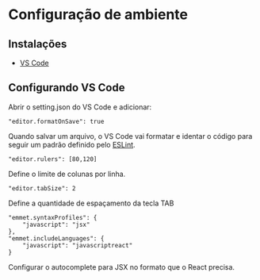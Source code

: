 # Configuração de ambiente

## Instalações

- [VS Code](https://code.visualstudio.com/)

## Configurando VS Code

Abrir o setting.json do VS Code e adicionar:

    "editor.formatOnSave": true

Quando salvar um arquivo, o VS Code vai formatar e identar o código para seguir um padrão definido pelo [ESLint](https://eslint.org/).

    "editor.rulers": [80,120]

Define o limite de colunas por linha.

    "editor.tabSize": 2

Define a quantidade de espaçamento da tecla TAB

    "emmet.syntaxProfiles": {
        "javascript": "jsx"
    },
    "emmet.includeLanguages": {
        "javascript": "javascriptreact"
    }

Configurar o autocomplete para JSX no formato que o React precisa.
